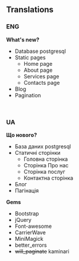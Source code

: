 ## Translations

### ENG
**What's new?**
* Database postgresql
* Static pages
  * Home page
  * About page
  * Services page
  * Contacts page
* Blog
 * Pagination

<br>

### UA
**Що нового?**
* База даних postgresql
* Статичні сторінки
  * Головна сторінка
  * Сторінка Про нас
  * Сторінка послуг
  * Контактна сторінка
* Блог
 * Пагінація

**Gems**
* Bootstrap
* jQuery
* Font-awesome
* CarrierWave
* MiniMagick
* better_errors
* ~~will_paginate~~ kaminari
